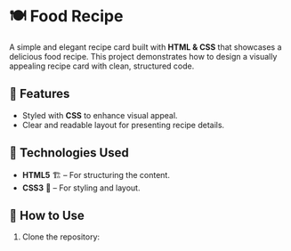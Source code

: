 # 🍽️ Food Recipe

A simple and elegant recipe card built with **HTML & CSS** that showcases a delicious food recipe. This project demonstrates how to design a visually appealing recipe card with clean, structured code.

## 📌 Features
- Styled with **CSS** to enhance visual appeal.
- Clear and readable layout for presenting recipe details.

## 🚀 Technologies Used
- **HTML5** 🏗️ – For structuring the content.
- **CSS3** 🎨 – For styling and layout.

## 🔧 How to Use
1. Clone the repository:
 

